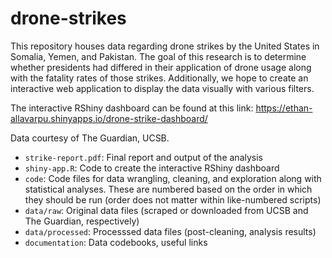 # drone-strikes

This repository houses data regarding drone strikes by the United States in Somalia, Yemen, and Pakistan. The goal of this research is to determine whether presidents had differed in their application of drone usage along with the fatality rates of those strikes. Additionally, we hope to create an interactive web application to display the data visually with various filters.

The interactive RShiny dashboard can be found at this link: https://ethan-allavarpu.shinyapps.io/drone-strike-dashboard/

Data courtesy of The Guardian, UCSB.

- `strike-report.pdf`: Final report and output of the analysis
- `shiny-app.R`: Code to create the interactive RShiny dashboard
- `code`: Code files for data wrangling, cleaning, and exploration along with statistical analyses. These are numbered based on the order in which they should be run (order does not matter within like-numbered scripts)
- `data/raw`: Original data files (scraped or downloaded from UCSB and The Guardian, respectively)
- `data/processed`: Processsed data files (post-cleaning, analysis results)
- `documentation`: Data codebooks, useful links
